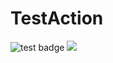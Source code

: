 # TestAction
![test badge](https://github.com/postoyanstvo/TestAction/actions/workflows/demo_second.yaml/badge.svg)
[![](https://github.com/go-gitea/gitea/actions/workflows/release-nightly.yml/badge.svg?branch=main)](https://github.com/go-gitea/gitea/actions/workflows/release-nightly.yml?query=branch%3Amain "Release Nightly")

